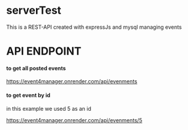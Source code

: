 # serverTest
This is a REST-API created with expressJs and mysql managing events
<h1>API ENDPOINT </h1>
<h4>to get all posted events</h4>
<a href="https://event4manager.onrender.com/api/evenments">https://event4manager.onrender.com/api/evenments</a>
<h4>to get event by id</h4>
<p>in this example we used 5 as an id</p>
<a href="https://event4manager.onrender.com/api/evenments">https://event4manager.onrender.com/api/evenments/5</a>
